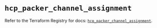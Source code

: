 # `hcp_packer_channel_assignment`

Refer to the Terraform Registry for docs: [`hcp_packer_channel_assignment`](https://registry.terraform.io/providers/hashicorp/hcp/0.99.0/docs/resources/packer_channel_assignment).

